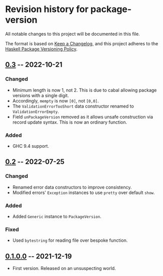 # Revision history for package-version

All notable changes to this project will be documented in this file.

The format is based on [Keep a Changelog](https://keepachangelog.com/en/1.0.0/),
and this project adheres to the [Haskell Package Versioning Policy](https://pvp.haskell.org/).

## [0.3] -- 2022-10-21
### Changed
* Minimum length is now 1, not 2. This is due to cabal allowing package
  versions with a single digit.
* Accordingly, `mempty` is now `[0]`, not `[0,0]`.
* The `ValidationErrorTooShort` data constructor renamed to `ValidationErrorEmpty`.
* Field `unPackageVersion` removed as it allows unsafe construction via record
  update syntax. This is now an ordinary function.

### Added
* GHC 9.4 support.

## [0.2] -- 2022-07-25
### Changed
* Renamed error data constructors to improve consistency.
* Modified errors' `Exception` instances to use `pretty` over default `show`.

### Added
* Added `Generic` instance to `PackageVersion`.

### Fixed
* Used `bytestring` for reading file over bespoke function.

## [0.1.0.0] -- 2021-12-19

* First version. Released on an unsuspecting world.

[0.3]: https://github.com/tbidne/package-version/compare/0.2..0.3
[0.2]: https://github.com/tbidne/package-version/compare/0.1.0.0..0.2
[0.1.0.0]: https://github.com/tbidne/package-version/releases/tag/0.1.0.0
